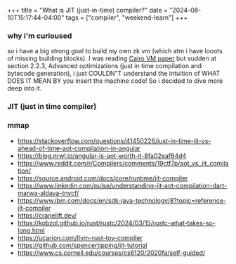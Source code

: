 +++
title = "What is JIT (just-in-time) compiler?"
date = "2024-08-10T15:17:44-04:00"
tags = ["compiler", "weekend-learn"]
+++

### why i'm curioused

so i have a big strong goal to build my own zk vm (which atm i have looots of missing building blocks). I was reading [Cairo VM paper](https://eprint.iacr.org/2021/1063.pdf) but sudden at section 2.2.3, Advanced optimizations (just in time compilation and bytecode generation), i just COULDN"T understand the intuition of WHAT DOES IT MEAN BY you insert the machine code! So i decided to dive more deep into it.

### JIT (just in time compiler)

### mmap


- https://stackoverflow.com/questions/41450226/just-in-time-jit-vs-ahead-of-time-aot-compilation-in-angular
- https://blog.nrwl.io/angular-is-aot-worth-it-8fa02eaf64d4
- https://www.reddit.com/r/Compilers/comments/19ctf7p/aot_vs_jit_comilation/
- https://source.android.com/docs/core/runtime/jit-compiler
- https://www.linkedin.com/pulse/understanding-jit-aot-compilation-dart-marwa-aldaya-tnycf/
- https://www.ibm.com/docs/en/sdk-java-technology/8?topic=reference-jit-compiler
- https://cranelift.dev/
- https://kobzol.github.io/rust/rustc/2024/03/15/rustc-what-takes-so-long.html
- https://ucarion.com/llvm-rust-toy-compiler
- https://github.com/spencertipping/jit-tutorial
- https://www.cs.cornell.edu/courses/cs6120/2020fa/self-guided/
